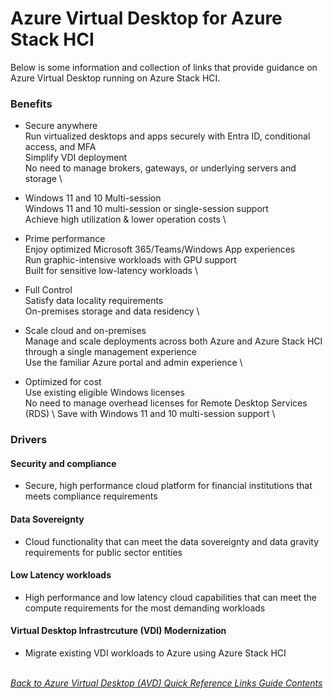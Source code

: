 # Azure Virtual Desktop for Azure Stack HCI
Below is some information and collection of links that provide guidance on Azure Virtual Desktop running on Azure Stack HCI.

### Benefits
- Secure anywhere \
Run virtualized desktops and apps securely with Entra ID, conditional access, and MFA \
Simplify VDI deployment \
No need to manage brokers, gateways, or underlying servers and storage \

- Windows 11 and 10 Multi-session \
Windows 11 and 10 multi-session or single-session support \
Achieve high utilization & lower operation costs \

- Prime performance \
Enjoy optimized Microsoft 365/Teams/Windows App experiences \
Run graphic-intensive workloads with GPU support \
Built for sensitive low-latency workloads \

- Full Control \
Satisfy data locality requirements \
On-premises storage and data residency \

- Scale cloud and on-premises \
Manage and scale deployments across both Azure and Azure Stack HCI through a single management experience \
Use the familiar Azure portal and admin experience \

- Optimized for cost \
Use existing eligible Windows licenses \
No need to manage overhead licenses for Remote Desktop Services (RDS) \ 
Save with Windows 11 and 10 multi-session support \


### Drivers
#### Security and compliance
* Secure, high performance cloud platform for financial institutions that meets compliance requirements

#### Data Sovereignty
* Cloud functionality that can meet the data sovereignty and data gravity requirements for public sector entities

#### Low Latency workloads
* High performance and low latency cloud capabilities that can meet the compute requirements for the most demanding workloads

#### Virtual Desktop Infrastrcuture (VDI) Modernization
* Migrate existing VDI workloads to Azure using Azure Stack HCI

\
[*Back to Azure Virtual Desktop (AVD) Quick Reference Links Guide Contents*](https://github.com/chrismihm-ms/AVDQuickLinks/blob/main/README.md#azure-virtual-desktop-avd-quick-reference-links)